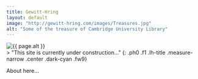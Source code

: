 ```yaml
---
title: Gewitt-Hring
layout: default
image: "http://gewitt-hring.com/images/Treasures.jpg"
alt: "Some of the treasure of Cambridge University Library"
---
```

<section class="mw5 mw7-ns center bg-light-gray pa3 ph5-ns">
<img src="{{ page.image }}" alt="{{ page.alt }}" class="w-100" />
</section>
> "This site is currently under construction..."
{: .ph0 .f1 .lh-title .measure-narrow .center .dark-cyan .fw9}

About here...
